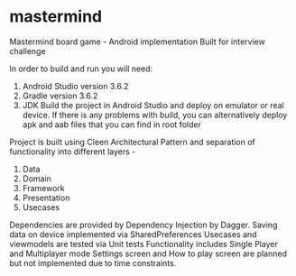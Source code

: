 # mastermind
Mastermind board game - Android implementation
Built for interview challenge

In order to build and run you will need:
1. Android Studio version 3.6.2
2. Gradle version 3.6.2
3. JDK 
Build the project in Android Studio and deploy on emulator or real device. 
If there is any problems with build, you can alternatively deploy apk and aab files that you can find in root folder

Project is built using Cleen Architectural Pattern and separation of functionality into different layers -
1. Data
2. Domain
3. Framework
4. Presentation
5. Usecases

Dependencies are provided by Dependency Injection by Dagger. 
Saving data on device implemented via SharedPreferences 
Usecases and viewmodels are tested via Unit tests
Functionality includes Single Player and Multiplayer mode
Settings screen and How to play screen are planned but not implemented due to time constraints.
